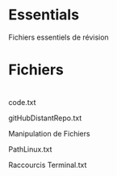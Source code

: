 # Essentials

Fichiers essentiels de révision

# Fichiers <h1>

code.txt

gitHubDistantRepo.txt

Manipulation de Fichiers

PathLinux.txt

Raccourcis Terminal.txt

